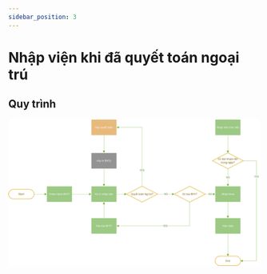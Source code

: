 ```yaml
---
sidebar_position: 3
---
```


# Nhập viện khi đã quyết toán ngoại trú

 ## Quy trình

![img](img/nhap-vien-khi-da-qt-ng-tru.png)



